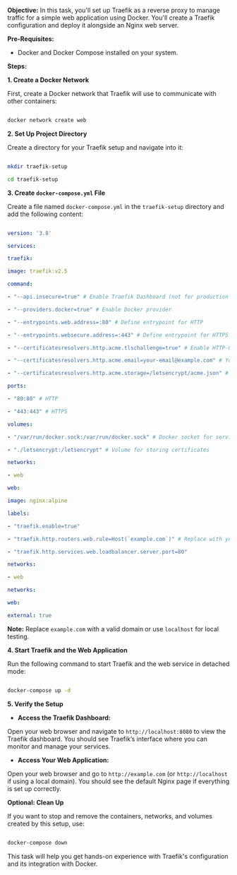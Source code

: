 
**Objective:** In this task, you'll set up Traefik as a reverse proxy to manage traffic for a simple web application using Docker. You'll create a Traefik configuration and deploy it alongside an Nginx web server.

 
**Pre-Requisites:**

- Docker and Docker Compose installed on your system.

 
**Steps:**

**1. Create a Docker Network**

First, create a Docker network that Traefik will use to communicate with other containers:

 
```bash

docker network create web

```

**2. Set Up Project Directory**

  

Create a directory for your Traefik setup and navigate into it:

  

```bash

mkdir traefik-setup

cd traefik-setup

```

  

**3. Create `docker-compose.yml` File**

  

Create a file named `docker-compose.yml` in the `traefik-setup` directory and add the following content:

  

```yaml

version: '3.8'

services:

traefik:

image: traefik:v2.5

command:

- "--api.insecure=true" # Enable Traefik Dashboard (not for production use)

- "--providers.docker=true" # Enable Docker provider

- "--entrypoints.web.address=:80" # Define entrypoint for HTTP

- "--entrypoints.websecure.address=:443" # Define entrypoint for HTTPS

- "--certificatesresolvers.http.acme.tlschallenge=true" # Enable HTTP-01 challenge for ACME

- "--certificatesresolvers.http.acme.email=your-email@example.com" # Your email for ACME

- "--certificatesresolvers.http.acme.storage=/letsencrypt/acme.json" # Storage for certificates

ports:

- "80:80" # HTTP

- "443:443" # HTTPS

volumes:

- "/var/run/docker.sock:/var/run/docker.sock" # Docker socket for service discovery

- "./letsencrypt:/letsencrypt" # Volume for storing certificates

networks:

- web

web:

image: nginx:alpine

labels:

- "traefik.enable=true"

- "traefik.http.routers.web.rule=Host(`example.com`)" # Replace with your domain

- "traefik.http.services.web.loadbalancer.server.port=80"

networks:

- web

networks:

web:

external: true

```

  

**Note:** Replace `example.com` with a valid domain or use `localhost` for local testing.

  

**4. Start Traefik and the Web Application**

  

Run the following command to start Traefik and the web service in detached mode:

  

```bash

docker-compose up -d

```

  

**5. Verify the Setup**

  

- **Access the Traefik Dashboard:**

Open your web browser and navigate to `http://localhost:8080` to view the Traefik dashboard. You should see Traefik’s interface where you can monitor and manage your services.

  

- **Access Your Web Application:**

Open your web browser and go to `http://example.com` (or `http://localhost` if using a local domain). You should see the default Nginx page if everything is set up correctly.

  

**Optional: Clean Up**

  

If you want to stop and remove the containers, networks, and volumes created by this setup, use:

  

```bash

docker-compose down

```

  

This task will help you get hands-on experience with Traefik's configuration and its integration with Docker.
<!--stackedit_data:
eyJoaXN0b3J5IjpbNDA2ODAxMjU2XX0=
-->